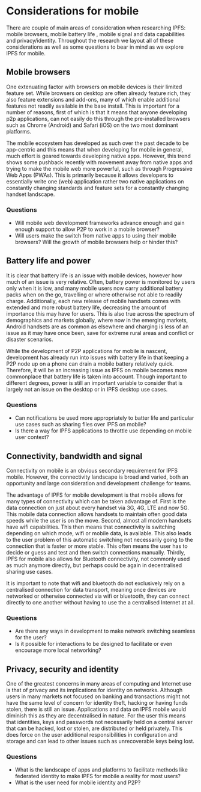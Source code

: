 # Considerations for mobile

There are couple of main areas of consideration when researching IPFS: mobile browsers, mobile battery life , mobile signal and data capabilities and privacy/identity. Throughout the research we layout all of these considerations as well as some questions to bear in mind as we explore IPFS for mobile.

## Mobile browsers

One extenuating factor with browsers on mobile devices is their limited feature set. While browsers on desktop are often already feature rich, they also feature extensions and add-ons, many of which enable additional features not readily available in the base install. This is important for a number of reasons, first of which is that it means that anyone developing p2p applications, can not easily do this through the pre-installed browsers such as Chrome \(Android\) and Safari \(iOS\) on the two most dominant platforms.

The mobile ecosystem has developed as such over the past decade to be app-centric and this means that when developing for mobile in general, much effort is geared towards developing native apps. However, this trend shows some pushback recently with movement away from native apps and trying to make the mobile web more powerful, such as through Progressive Web Apps \(PWAs\). This is primarily because it allows developers to essentially write one \(web\) application rather two native applications on constantly changing standards and feature sets for a constantly changing handset landscape.

### Questions

* Will mobile web development frameworks advance enough and gain enough support to allow P2P to work in a mobile browser?
* Will users make the switch from native apps to using their mobile browsers? Will the growth of mobile browsers help or hinder this?

## Battery life and power

It is clear that battery life is an issue with mobile devices, however how much of an issue is very relative. Often, battery power is monitored by users only when it is low, and many mobile users now carry additional battery packs when on the go, travelling or where otherwise not able to readily charge. Additionally, each new release of mobile handsets comes with extended and more robust battery life, decreasing the amount of importance this may have for users. This is also true across the spectrum of demographics and markets globally, where now in the emerging markets, Android handsets are as common as elsewhere and charging is less of an issue as it may have once been, save for extreme rural areas and conflict or disaster scenarios.

While the development of P2P applications for mobile is nascent, development has already run into issues with battery life in that keeping a P2P node up on a phone can drain a mobile battery relatively quick. Therefore, it will be an increasing issue as IPFS on mobile becomes more commonplace that battery life is taken into account. Though important to different degrees, power is still an important variable to consider that is largely not an issue on the desktop or in IPFS desktop use cases.

### Questions

* Can notifications be used more appropriately to batter life and particular use cases such as sharing files over IPFS on mobile?
* Is there a way for IPFS applications to throttle use depending on mobile user context?

## Connectivity, bandwidth and signal

Connectivity on mobile is an obvious secondary requirement for IPFS mobile. However, the connectivity landscape is broad and varied, both an opportunity and large consideration and development challenge for teams.

The advantage of IPFS for mobile development is that mobile allows for many types of connectivity which can be taken advantage of. First is the data connection on just about every handset via 3G, 4G, LTE and now 5G. This mobile data connection allows handsets to maintain often good data speeds while the user is on the move. Second, almost all modern handsets have wifi capabilities. This then means that connectivity is switching depending on which mode, wifi or mobile data, is available. This also leads to the user problem of this automatic switching not necessarily going to the connection that is faster or more stable. This often means the user has to decide or guess and test and then switch connections manually. Thirdly, IPFS for mobile also allows for Bluetooth connectivity, not commonly used as much anymore directly, but perhaps could be again in decentralised sharing use cases.

It is important to note that wifi and bluetooth do not exclusively rely on a centralised connection for data transport, meaning once devices are networked or otherwise connected via wifi or bluetooth, they can connect directly to one another without having to use the a centralised Internet at all.

### Questions

* Are there any ways in development to make network switching seamless for the user?
* Is it possible for interactions to be designed to facilitate or even encourage more local networking?

## Privacy, security and identity

One of the greatest concerns in many areas of computing and Internet use is that of privacy and its implications for identity on networks. Although users in many markets not focused on banking and transactions might not have the same level of concern for identity theft, hacking or having funds stolen, there is still an issue. Applications and data on IPFS mobile would diminish this as they are decentralised in nature. For the user this means that identities, keys and passwords not necessarily held on a central server that can be hacked, lost or stolen, are distributed or held privately. This does force on the user additional responsibilities in configuration and storage and can lead to other issues such as unrecoverable keys being lost.

### Questions

* What is the landscape of apps and platforms to facilitate methods like federated identity to make IPFS for mobile a reality for most users?
* What is the user need for mobile identity and P2P?

